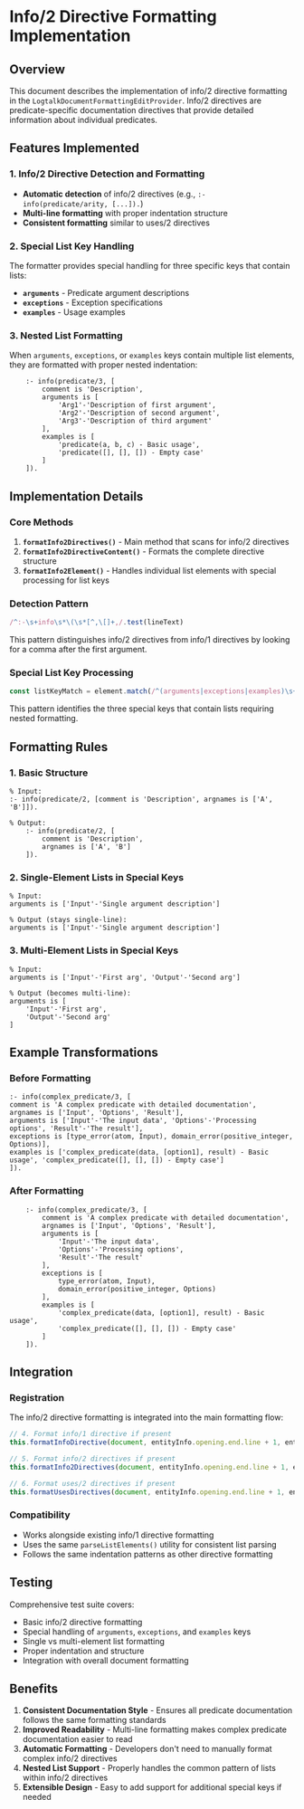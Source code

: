 # Info/2 Directive Formatting Implementation

## Overview

This document describes the implementation of info/2 directive formatting in the `LogtalkDocumentFormattingEditProvider`. Info/2 directives are predicate-specific documentation directives that provide detailed information about individual predicates.

## Features Implemented

### 1. Info/2 Directive Detection and Formatting
- **Automatic detection** of info/2 directives (e.g., `:- info(predicate/arity, [...]).`)
- **Multi-line formatting** with proper indentation structure
- **Consistent formatting** similar to uses/2 directives

### 2. Special List Key Handling
The formatter provides special handling for three specific keys that contain lists:
- **`arguments`** - Predicate argument descriptions
- **`exceptions`** - Exception specifications  
- **`examples`** - Usage examples

### 3. Nested List Formatting
When `arguments`, `exceptions`, or `examples` keys contain multiple list elements, they are formatted with proper nested indentation:

```logtalk
	:- info(predicate/3, [
		comment is 'Description',
		arguments is [
			'Arg1'-'Description of first argument',
			'Arg2'-'Description of second argument',
			'Arg3'-'Description of third argument'
		],
		examples is [
			'predicate(a, b, c) - Basic usage',
			'predicate([], [], []) - Empty case'
		]
	]).
```

## Implementation Details

### Core Methods

1. **`formatInfo2Directives()`** - Main method that scans for info/2 directives
2. **`formatInfo2DirectiveContent()`** - Formats the complete directive structure
3. **`formatInfo2Element()`** - Handles individual list elements with special processing for list keys

### Detection Pattern
```typescript
/^:-\s+info\s*\(\s*[^,\[]+,/.test(lineText)
```
This pattern distinguishes info/2 directives from info/1 directives by looking for a comma after the first argument.

### Special List Key Processing
```typescript
const listKeyMatch = element.match(/^(arguments|exceptions|examples)\s+is\s+\[(.*)\]$/);
```
This pattern identifies the three special keys that contain lists requiring nested formatting.

## Formatting Rules

### 1. Basic Structure
```logtalk
% Input:
:- info(predicate/2, [comment is 'Description', argnames is ['A', 'B']]).

% Output:
	:- info(predicate/2, [
		comment is 'Description',
		argnames is ['A', 'B']
	]).
```

### 2. Single-Element Lists in Special Keys
```logtalk
% Input:
arguments is ['Input'-'Single argument description']

% Output (stays single-line):
arguments is ['Input'-'Single argument description']
```

### 3. Multi-Element Lists in Special Keys
```logtalk
% Input:
arguments is ['Input'-'First arg', 'Output'-'Second arg']

% Output (becomes multi-line):
arguments is [
	'Input'-'First arg',
	'Output'-'Second arg'
]
```

## Example Transformations

### Before Formatting
```logtalk
:- info(complex_predicate/3, [
comment is 'A complex predicate with detailed documentation',
argnames is ['Input', 'Options', 'Result'],
arguments is ['Input'-'The input data', 'Options'-'Processing options', 'Result'-'The result'],
exceptions is [type_error(atom, Input), domain_error(positive_integer, Options)],
examples is ['complex_predicate(data, [option1], result) - Basic usage', 'complex_predicate([], [], []) - Empty case']
]).
```

### After Formatting
```logtalk
	:- info(complex_predicate/3, [
		comment is 'A complex predicate with detailed documentation',
		argnames is ['Input', 'Options', 'Result'],
		arguments is [
			'Input'-'The input data',
			'Options'-'Processing options',
			'Result'-'The result'
		],
		exceptions is [
			type_error(atom, Input),
			domain_error(positive_integer, Options)
		],
		examples is [
			'complex_predicate(data, [option1], result) - Basic usage',
			'complex_predicate([], [], []) - Empty case'
		]
	]).
```

## Integration

### Registration
The info/2 directive formatting is integrated into the main formatting flow:

```typescript
// 4. Format info/1 directive if present
this.formatInfoDirective(document, entityInfo.opening.end.line + 1, entityInfo.closing.start.line - 1, edits);

// 5. Format info/2 directives if present  
this.formatInfo2Directives(document, entityInfo.opening.end.line + 1, entityInfo.closing.start.line - 1, edits);

// 6. Format uses/2 directives if present
this.formatUsesDirectives(document, entityInfo.opening.end.line + 1, entityInfo.closing.start.line - 1, edits);
```

### Compatibility
- Works alongside existing info/1 directive formatting
- Uses the same `parseListElements()` utility for consistent list parsing
- Follows the same indentation patterns as other directive formatting

## Testing

Comprehensive test suite covers:
- Basic info/2 directive formatting
- Special handling of `arguments`, `exceptions`, and `examples` keys
- Single vs multi-element list formatting
- Proper indentation and structure
- Integration with overall document formatting

## Benefits

1. **Consistent Documentation Style** - Ensures all predicate documentation follows the same formatting standards
2. **Improved Readability** - Multi-line formatting makes complex predicate documentation easier to read
3. **Automatic Formatting** - Developers don't need to manually format complex info/2 directives
4. **Nested List Support** - Properly handles the common pattern of lists within info/2 directives
5. **Extensible Design** - Easy to add support for additional special keys if needed
